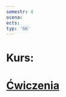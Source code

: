 ```yaml
---
semestr: 4
ocena: 
ects: 
typ: 'GK'
---
```


# Kurs:
# [Ćwiczenia ](/Notatki/Semestr%204/J%C4%99zyk%20obcy%20%E2%80%93%20C1.2/%C4%86wiczenia/%C4%86wiczenia.md)

